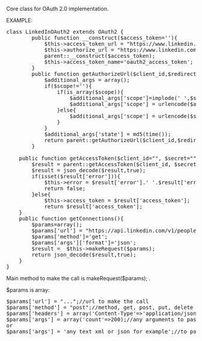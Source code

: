 Core class for OAuth 2.0 implementation.

EXAMPLE:

<pre>
class LinkedInOAuth2 extends OAuth2 {
        public function __construct($access_token=''){
            $this->access_token_url = "https://www.linkedin.com/uas/oauth2/accessToken";
            $this->authorize_url = "https://www.linkedin.com/uas/oauth2/authorization";
            parent::__construct($access_token);
            $this->access_token_name='oauth2_access_token';
        }
        public function getAuthorizeUrl($client_id,$redirect_url,$scope=''){
            $additional_args = array();
            if($scope!=''){
                if(is_array($scope)){
                    $additional_args['scope']=implode(' ',$scope);
                    $additional_args['scope'] = urlencode($additional_args['scope']);
                }else{
                    $additional_args['scope'] = urlencode($scope);
                }
            }
            $additional_args['state'] = md5(time());
            return parent::getAuthorizeUrl($client_id,$redirect_url,$additional_args);
        }

    public function getAccessToken($client_id="", $secret="", $redirect_url="", $code = ""){
        $result = parent::getAccessToken($client_id, $secret, $redirect_url, $code);
        $result = json_decode($result,true); 
        if(isset($result['error'])){
            $this->error = $result['error'].' '.$result['error_description'];
            return false;
        }else{
            $this->access_token = $result['access_token'];
            return $result['access_token'];
    }
    public function getConnections(){
        $params=array();
        $params['url'] = "https://api.linkedin.com/v1/people/~/connections";
        $params['method']='get';
        $params['args']['format']='json';
        $result =  $this->makeRequest($params);
        return json_decode($result,true); 
    }
}
</pre>

Main method to make the call is makeRequest($params); .

$params is array:

<pre>
$params['url'] = "...";//url to make the call
$params['method'] = "post";//method, get, post, put, delete
$params['headers'] = array('Content-Type'=>'application/json', 'x-li-format'=>'json'); // list of headers $header_name=>$header_value
$params['args'] = array('count'=>200);//any arguments to pass in request
or
$params['args'] = 'any text xml or json for example';//to pass plain text in post request for example
</pre>